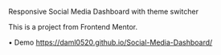 Responsive Social Media Dashboard with theme switcher

This is a project from Frontend Mentor.

• Demo https://daml0520.github.io/Social-Media-Dashboard/
